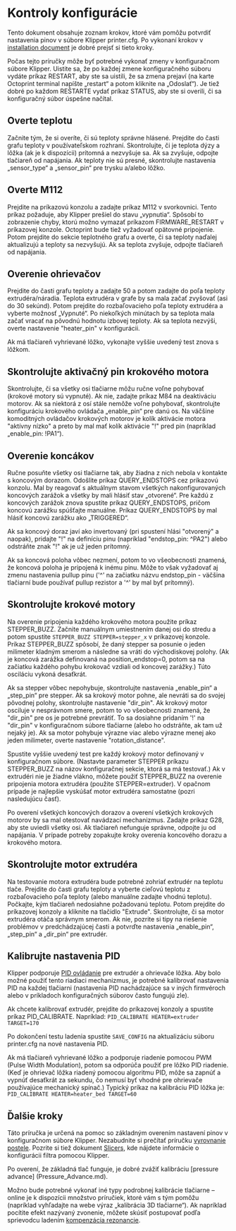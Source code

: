 # Kontroly konfigurácie

Tento dokument obsahuje zoznam krokov, ktoré vám pomôžu potvrdiť nastavenia pinov v súbore Klipper printer.cfg. Po vykonaní krokov v [installation document](Installation.md) je dobré prejsť si tieto kroky.

Počas tejto príručky môže byť potrebné vykonať zmeny v konfiguračnom súbore Klipper. Uistite sa, že po každej zmene konfiguračného súboru vydáte príkaz RESTART, aby ste sa uistili, že sa zmena prejaví (na karte Octoprint terminal napíšte „restart“ a potom kliknite na „Odoslať“). Je tiež dobré po každom REŠTARTE vydať príkaz STATUS, aby ste si overili, či sa konfiguračný súbor úspešne načítal.

## Overte teplotu

Začnite tým, že si overíte, či sú teploty správne hlásené. Prejdite do časti grafu teploty v používateľskom rozhraní. Skontrolujte, či je teplota dýzy a lôžka (ak je k dispozícii) prítomná a nezvyšuje sa. Ak sa zvyšuje, odpojte tlačiareň od napájania. Ak teploty nie sú presné, skontrolujte nastavenia „sensor_type“ a „sensor_pin“ pre trysku a/alebo lôžko.

## Overte M112

Prejdite na príkazovú konzolu a zadajte príkaz M112 v svorkovnici. Tento príkaz požaduje, aby Klipper prešiel do stavu „vypnutia“. Spôsobí to zobrazenie chyby, ktorú možno vymazať príkazom FIRMWARE_RESTART v príkazovej konzole. Octoprint bude tiež vyžadovať opätovné pripojenie. Potom prejdite do sekcie teplotného grafu a overte, či sa teploty naďalej aktualizujú a teploty sa nezvyšujú. Ak sa teplota zvyšuje, odpojte tlačiareň od napájania.

## Overenie ohrievačov

Prejdite do časti grafu teploty a zadajte 50 a potom zadajte do poľa teploty extrudéra/náradia. Teplota extrudéra v grafe by sa mala začať zvyšovať (asi do 30 sekúnd). Potom prejdite do rozbaľovacieho poľa teploty extrudéra a vyberte možnosť „Vypnuté“. Po niekoľkých minútach by sa teplota mala začať vracať na pôvodnú hodnotu izbovej teploty. Ak sa teplota nezvýši, overte nastavenie "heater_pin" v konfigurácii.

Ak má tlačiareň vyhrievané lôžko, vykonajte vyššie uvedený test znova s lôžkom.

## Skontrolujte aktivačný pin krokového motora

Skontrolujte, či sa všetky osi tlačiarne môžu ručne voľne pohybovať (krokové motory sú vypnuté). Ak nie, zadajte príkaz M84 na deaktiváciu motorov. Ak sa niektorá z osí stále nemôže voľne pohybovať, skontrolujte konfiguráciu krokového ovládača „enable_pin“ pre danú os. Na väčšine komoditných ovládačov krokových motorov je kolík aktivácie motora "aktívny nízko" a preto by mal mať kolík aktivácie "!" pred pin (napríklad „enable_pin: !PA1“).

## Overenie koncákov

Ručne posuňte všetky osi tlačiarne tak, aby žiadna z nich nebola v kontakte s koncovým dorazom. Odošlite príkaz QUERY_ENDSTOPS cez príkazovú konzolu. Mal by reagovať s aktuálnym stavom všetkých nakonfigurovaných koncových zarážok a všetky by mali hlásiť stav „otvorené“. Pre každú z koncových zarážok znova spustite príkaz QUERY_ENDSTOPS, pričom koncovú zarážku spúšťajte manuálne. Príkaz QUERY_ENDSTOPS by mal hlásiť koncovú zarážku ako „TRIGGERED“.

Ak sa koncový doraz javí ako invertovaný (pri spustení hlási "otvorený" a naopak), pridajte "!" na definíciu pinu (napríklad "endstop_pin: ^PA2") alebo odstráňte znak "!" ak je už jeden prítomný.

Ak sa koncová poloha vôbec nezmení, potom to vo všeobecnosti znamená, že koncová poloha je pripojená k inému pinu. Môže to však vyžadovať aj zmenu nastavenia pullup pinu ('^' na začiatku názvu endstop_pin - väčšina tlačiarní bude používať pullup rezistor a '^' by mal byť prítomný).

## Skontrolujte krokové motory

Na overenie pripojenia každého krokového motora použite príkaz STEPPER_BUZZ. Začnite manuálnym umiestnením danej osi do stredu a potom spustite `STEPPER_BUZZ STEPPER=stepper_x` v príkazovej konzole. Príkaz STEPPER_BUZZ spôsobí, že daný stepper sa posunie o jeden milimeter kladným smerom a následne sa vráti do východiskovej polohy. (Ak je koncová zarážka definovaná na position_endstop=0, potom sa na začiatku každého pohybu krokovač vzdiali od koncovej zarážky.) Túto osciláciu vykoná desaťkrát.

Ak sa stepper vôbec nepohybuje, skontrolujte nastavenia „enable_pin“ a „step_pin“ pre stepper. Ak sa krokový motor pohne, ale nevráti sa do svojej pôvodnej polohy, skontrolujte nastavenie "dir_pin". Ak krokový motor osciluje v nesprávnom smere, potom to vo všeobecnosti znamená, že "dir_pin" pre os je potrebné prevrátiť. To sa dosiahne pridaním '!' na "dir_pin" v konfiguračnom súbore tlačiarne (alebo ho odstráňte, ak tam už nejaký je). Ak sa motor pohybuje výrazne viac alebo výrazne menej ako jeden milimeter, overte nastavenie "rotation_distance".

Spustite vyššie uvedený test pre každý krokový motor definovaný v konfiguračnom súbore. (Nastavte parameter STEPPER príkazu STEPPER_BUZZ na názov konfiguračnej sekcie, ktorá sa má testovať.) Ak v extrudéri nie je žiadne vlákno, môžete použiť STEPPER_BUZZ na overenie pripojenia motora extrudéra (použite STEPPER=extruder). V opačnom prípade je najlepšie vyskúšať motor extrudéra samostatne (pozri nasledujúcu časť).

Po overení všetkých koncových dorazov a overení všetkých krokových motorov by sa mal otestovať navádzací mechanizmus. Zadajte príkaz G28, aby ste uviedli všetky osi. Ak tlačiareň nefunguje správne, odpojte ju od napájania. V prípade potreby zopakujte kroky overenia koncového dorazu a krokového motora.

## Skontrolujte motor extrudéra

Na testovanie motora extrudéra bude potrebné zohriať extrudér na teplotu tlače. Prejdite do časti grafu teploty a vyberte cieľovú teplotu z rozbaľovacieho poľa teploty (alebo manuálne zadajte vhodnú teplotu). Počkajte, kým tlačiareň nedosiahne požadovanú teplotu. Potom prejdite do príkazovej konzoly a kliknite na tlačidlo "Extrude". Skontrolujte, či sa motor extrudéra otáča správnym smerom. Ak nie, pozrite si tipy na riešenie problémov v predchádzajúcej časti a potvrďte nastavenia „enable_pin“, „step_pin“ a „dir_pin“ pre extrudér.

## Kalibrujte nastavenia PID

Klipper podporuje [PID ovládanie](https://en.wikipedia.org/wiki/PID_controller) pre extrudér a ohrievače lôžka. Aby bolo možné použiť tento riadiaci mechanizmus, je potrebné kalibrovať nastavenia PID na každej tlačiarni (nastavenia PID nachádzajúce sa v iných firmvéroch alebo v príkladoch konfiguračných súborov často fungujú zle).

Ak chcete kalibrovať extrudér, prejdite do príkazovej konzoly a spustite príkaz PID_CALIBRATE. Napríklad: `PID_CALIBRATE HEATER=extruder TARGET=170`

Po dokončení testu ladenia spustite `SAVE_CONFIG` na aktualizáciu súboru printer.cfg na nové nastavenia PID.

Ak má tlačiareň vyhrievané lôžko a podporuje riadenie pomocou PWM (Pulse Width Modulation), potom sa odporúča použiť pre lôžko PID riadenie. (Keď je ohrievač lôžka riadený pomocou algoritmu PID, môže sa zapnúť a vypnúť desaťkrát za sekundu, čo nemusí byť vhodné pre ohrievače používajúce mechanický spínač.) Typický príkaz na kalibráciu PID lôžka je: `PID_CALIBRATE HEATER=heater_bed TARGET=60`

## Ďalšie kroky

Táto príručka je určená na pomoc so základným overením nastavení pinov v konfiguračnom súbore Klipper. Nezabudnite si prečítať príručku [vyrovnanie postele](Bed_Level.md). Pozrite si tiež dokument [Slicers](Slicers.md), kde nájdete informácie o konfigurácii filtra pomocou Klipper.

Po overení, že základná tlač funguje, je dobré zvážiť kalibráciu [pressure advance] (Pressure_Advance.md).

Možno bude potrebné vykonať iné typy podrobnej kalibrácie tlačiarne – online je k dispozícii množstvo príručiek, ktoré vám s tým pomôžu (napríklad vyhľadajte na webe výraz „kalibrácia 3D tlačiarne“). Ak napríklad pocítite efekt nazývaný zvonenie, môžete skúsiť postupovať podľa sprievodcu ladením [kompenzácia rezonancie](Resonance_Compensation.md).
